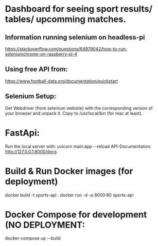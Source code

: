 # Dashboard for seeing sport results/ tables/ upcomming matches.

## Information running selenium on headless-pi
https://stackoverflow.com/questions/64979042/how-to-run-seleniumchrome-on-raspberry-pi-4

## Using free API from:
https://www.football-data.org/documentation/quickstart


## Selenium Setup:
Get Webdriver (from selenium website) with the corresponding version of your browser and unpack it.
Copy to /usr/local/bin (for mac at least).


# FastApi:
Run the local server with:
uvicorn main:app --reload
API-Documentation: http://127.0.0.1:8000/docs

# Build & Run Docker images (for deployment)
docker build -t sports-api .
docker run -d -p 8000:80 sports-api

# Docker Compose for development (NO DEPLOYMENT:
docker-compose up --build
